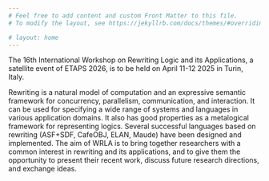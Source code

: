 ```yaml
---
# Feel free to add content and custom Front Matter to this file.
# To modify the layout, see https://jekyllrb.com/docs/themes/#overriding-theme-defaults

# layout: home
---
```


The 16th International Workshop on Rewriting Logic and its
Applications, a satellite event of ETAPS 2026, is to be held on April
11-12 2025 in Turin, Italy.

Rewriting is a natural model of computation and an expressive semantic
framework for concurrency, parallelism, communication, and
interaction. It can be used for specifying a wide range of systems and
languages in various application domains. It also has good properties
as a metalogical framework for representing logics. Several successful
languages based on rewriting (ASF+SDF, CafeOBJ, ELAN, Maude) have been
designed and implemented. The aim of WRLA is to bring together
researchers with a common interest in rewriting and its applications,
and to give them the opportunity to present their recent work, discuss
future research directions, and exchange ideas.
